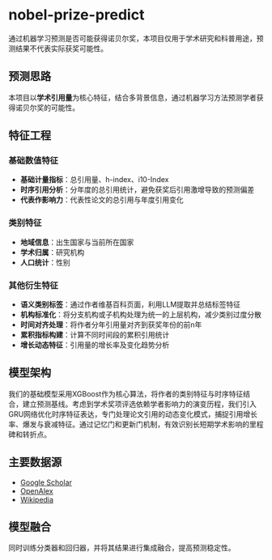# nobel-prize-predict

通过机器学习预测是否可能获得诺贝尔奖，本项目仅用于学术研究和科普用途，预测结果不代表实际获奖可能性。

## 预测思路
本项目以**学术引用量**为核心特征，结合多背景信息，通过机器学习方法预测学者获得诺贝尔奖的可能性。

## 特征工程 
### 基础数值特征
- **基础计量指标**：总引用量、h-index、i10-Index
- **时序引用分析**：分年度的总引用统计，避免获奖后引用激增导致的预测偏差
- **代表作影响力**：代表性论文的总引用与年度引用变化
  
### 类别特征
- **地域信息**：出生国家与当前所在国家
- **学术归属**：研究机构
- **人口统计**：性别
  
### 其他衍生特征
- **语义类别标签**：通过作者维基百科页面，利用LLM提取并总结标签特征
- **机构标准化**：将分支机构或子机构处理为统一的上层机构，减少类别过度分散
- **时间对齐处理**：将作者分年引用量对齐到获奖年份的前n年
- **累积指标构建**：计算不同时间段的累积引用统计
- **增长动态特征**：引用量的增长率及变化趋势分析

## 模型架构
我们的基础模型采用XGBoost作为核心算法，将作者的类别特征与时序特征结合，建立预测基线。考虑到学术奖项评选依赖学者影响力的演变历程，我们引入GRU网络优化时序特征表达，专门处理论文引用的动态变化模式，捕捉引用增长率、爆发与衰减特征。通过记忆门和更新门机制，有效识别长短期学术影响的里程碑和转折点。

## 主要数据源
- [Google Scholar](https://scholar.google.com/)
- [OpenAlex](https://openalex.org/)
- [Wikipedia](https://www.wikipedia.org/)

## 模型融合
同时训练分类器和回归器，并将其结果进行集成融合，提高预测稳定性。
